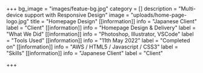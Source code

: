 +++
bg_image = "images/featue-bg.jpg"
category = []
description = "Multi-device support with Responsive Design"
image = "uploads/home-page-logo.jpg"
title = "Homepage Design"
[[information]]
info = "Japanese Client"
label = "Client"
[[information]]
info = "Homepage Design & Delivery"
label = "What We Did"
[[information]]
info = "Photoshop, Illustrator, VSCode"
label = "Tools Used"
[[information]]
info = "11th May 2022"
label = "Completed on"
[[information]]
info = "AWS / HTML5 / Javascript / CSS3"
label = "Skills"
[[information]]
info = "Japanese Client"
label = "Client"

+++
